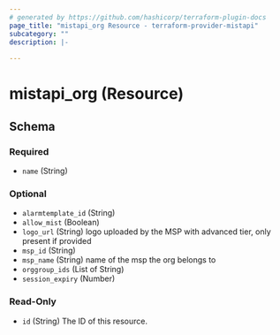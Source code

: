 ```yaml
---
# generated by https://github.com/hashicorp/terraform-plugin-docs
page_title: "mistapi_org Resource - terraform-provider-mistapi"
subcategory: ""
description: |-
  
---
```


# mistapi_org (Resource)





<!-- schema generated by tfplugindocs -->
## Schema

### Required

- `name` (String)

### Optional

- `alarmtemplate_id` (String)
- `allow_mist` (Boolean)
- `logo_url` (String) logo uploaded by the MSP with advanced tier, only present if provided
- `msp_id` (String)
- `msp_name` (String) name of the msp the org belongs to
- `orggroup_ids` (List of String)
- `session_expiry` (Number)

### Read-Only

- `id` (String) The ID of this resource.
